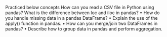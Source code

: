Practiced below concepts
How can you read a CSV file in Python using pandas?
What is the difference between loc and iloc in pandas?
•  How do you handle missing data in a pandas DataFrame?
•  Explain the use of the apply() function in pandas.
•  How can you merge/join two DataFrames in pandas?
•  Describe how to group data in pandas and perform aggregation.
